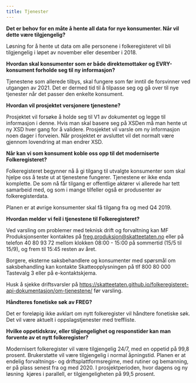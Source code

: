 ```yaml
---
title: Tjenester
---
```


**Det er behov for en måte å hente all data for nye konsumenter. Når vil dette være tilgjengelig?**

Løsning for å hente ut data om alle personene i folkeregisteret vil bli tilgjengelig i løpet av november eller desember i 2018.

**Hvordan skal konsumenter som er både direktemottaker og EVRY-konsument forholde seg til ny informasjon?**

Tjenestene som allerede tilbys, skal fungere som før inntil de forsvinner ved utgangen av 2021.
Det er dermed tid til å tilpasse seg og gå over til nye tjenester når det passer den enkelte konsument.

**Hvordan vil prosjektet versjonere tjenestene?**

Prosjektet vil forsøke å holde seg til V1 av dokumentet og legge til informasjon i denne.
Hvis man skal basere seg på XSDen må man hente ut ny XSD hver gang for å validere.
Prosjektet vil varsle om ny informasjon noen dager i forveien.
Når prosjektet er avsluttet vil det normalt være gjennom lovendring at man endrer XSD.

**Når kan vi som konsument koble oss opp til det moderniserte Folkeregisteret?**

Folkeregisteret begynner nå å gi tilgang til utvalgte konsumenter som skal hjelpe oss å teste ut at tjenestene fungerer. Tjenestene er ikke enda komplette. De som nå får tilgang er offentlige aktører vi allerede har tett samarbeid med, og som i mange tilfeller også er produsenter av folkeregisterdata.

Planen er at øvrige konsumenter skal få tilgang fra og med Q4 2019.

**Hvordan melder vi feil i tjenestene til Folkeregisteret?**

Ved varsling om problemer med teknisk drift og forvaltning kan MF Produksjonsenter kontaktes på freg.produksjon@skatteetaten.no
eller på telefon 40 80 93 72 mellom klokken 08:00 - 15:00 på sommertid (15/5 til 15/9), og frem til 15:45 resten av året.

Borgere, eksterne saksbehandlere og konsumenter med spørsmål om saksbehandling kan kontakte
Skatteopplysningen på tlf 800 80 000 Tastevalg 3 eller på e-kontaktskjema.

Husk å sjekke driftsvarsler på https://skatteetaten.github.io/folkeregisteret-api-dokumentasjon/om-tjenestene/ før varsling.

**Håndteres fonetiske søk av FREG?**

Det er foreløpig ikke avklart om nytt folkeregister vil håndtere fonetiske søk. Det vil være aktuelt i oppslagstjenester med treffliste.

**Hvilke oppetidskrav, eller tilgjengelighet og responstider kan man forvente av et nytt folkeregister?**

Modernisert folkeregister vil være tilgjengelig 24/7, med en oppetid på 99,8 prosent. Brukerstøtte vil være tilgjengelig i normal åpningstid. Planen er at endelig forvaltnings- og driftsplattformsregime, med rutiner og bemanning, er på plass senest fra og med 2020. I prosjektperioden, hvor dagens og ny løsning  kjøres i parallell, er tilgjengeligheten på 99,5 prosent.
